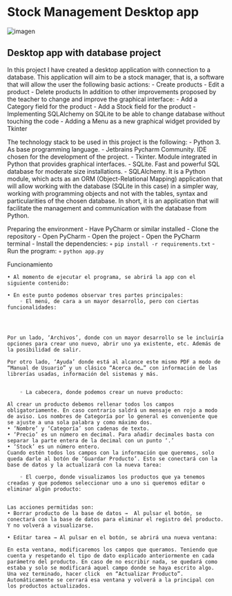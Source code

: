# Stock Management Desktop app

![imagen](https://github.com/user-attachments/assets/ca78b32c-9cb8-42be-a77f-add683ad539d)

## Desktop app with database project

In this project I have created a desktop application with connection to a database. This application will aim to be a stock manager, that is, a software that will allow the user the following basic actions:
    - Create products
    - Edit a product
    - Delete products
In addition to other improvements proposed by the teacher to change and improve the graphical interface:
    - Add a Category field for the product
    - Add a Stock field for the product
    - Implementing SQLAlchemy on SQLite to be able to change database without touching the code
    - Adding a Menu as a new graphical widget provided by Tkinter
      
The technology stack to be used in this project is the following:
    - Python 3. As base programming language.
    - Jetbrains Pycharm Community. IDE chosen for the development of the project.
    - Tkinter. Module integrated in Python that provides graphical interfaces.
    - SQLite. Fast and powerful SQL database for moderate size installations.
    - SQLAlchemy. It is a Python module, which acts as an ORM (Object-Relational Mapping) application that will allow working with the database (SQLite in this case) in a simpler way, working with programming objects and not with the tables, syntax and particularities of the chosen database. In short, it is an application that will facilitate the management and communication with the database from Python.

Preparing the environment
    - Have PyCharm or similar installed
    - Clone the repository
    - Open PyCharm
    - Open the project 
    - Open the PyCharm terminal
    - Install the dependencies:
        ◦ `pip install -r requirements.txt`
    - Run the program:
        ◦ `python app.py`


Funcionamiento

    • Al momento de ejecutar el programa, se abrirá la app con el siguiente contenido:
	
    • En este punto podemos observar tres partes principales:
        ◦ El menú, de cara a un mayor desarrollo, pero con ciertas funcionalidades:




	Por un lado, ‘Archivos’, donde con un mayor desarrollo se le incluiría opciones para crear uno nuevo, abrir uno ya existente, etc. Además de la posibilidad de salir.

	Por otro lado, ‘Ayuda’ donde está al alcance este mismo PDF a modo de “Manual de Usuario” y un clásico “Acerca de…” con información de las librerías usadas, información del sistemas y más.
	

        ◦ La cabecera, donde podemos crear un nuevo producto:

	Al crear un producto debemos rellenar todos los campos obligatoriamente. En caso contrario saldrá un mensaje en rojo a modo de aviso. Los nombres de Categoría por lo general es conveniente que se ajuste a una sola palabra y como máximo dos.
    • ‘Nombre’ y ‘Categoría’ son cadenas de texto.
    • ‘Precio’ es un número en decimal. Para añadir decimales basta con separar la parte entera de la decimal con un punto ‘.’
    • ‘Stock’ es un número entero.
	Cuando estén todos los campos con la información que queremos, solo queda darle al botón de ‘Guardar Producto’. Esto se conectará con la base de datos y la actualizará con la nueva tarea:

        ◦ El cuerpo, donde visualizamos los productos que ya tenemos creadas y que podemos seleccionar uno a uno si queremos editar o eliminar algún producto:
          

	Las acciones permitidas son:
    • Borrar producto de la base de datos →  Al pulsar el botón, se conectará con la base de datos para eliminar el registro del producto. Y no volverá a visualizarse.
      
    • Editar tarea → Al pulsar en el botón, se abrirá una nueva ventana:
 		
	En esta ventana, modificaremos los campos que queramos. Teniendo que cuenta y respetando el tipo de dato explicado anteriormente en cada parámetro del producto. En caso de no escribir nada, se quedará como estaba y solo se modificará aquel campo donde se haya escrito algo. Una vez terminado, hacer click  en “Actualizar Producto”. Automáticamente se cerrará esa ventana y volverá a la principal con los productos actualizados.
